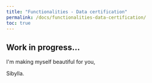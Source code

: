```yaml
---
title: "Functionalities - Data certification"
permalink: /docs/functionalities-data-certification/
toc: true
---
```



## Work in progress...


I'm making myself beautiful for you,

  Sibylla.

